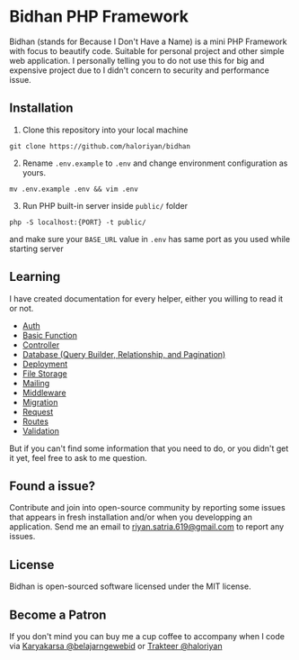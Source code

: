 # Bidhan PHP Framework

Bidhan (stands for Because I Don't Have a Name) is a mini PHP Framework with focus to beautify code. Suitable for personal project and other simple web application. I personally telling you to do not use this for big and expensive project due to I didn't concern to security and performance issue.

## Installation

1. Clone this repository into your local machine

```
git clone https://github.com/haloriyan/bidhan
```

2. Rename `.env.example` to `.env` and change environment configuration as yours.

```
mv .env.example .env && vim .env
```

3. Run PHP built-in server inside `public/` folder

```
php -S localhost:{PORT} -t public/
```

and make sure your `BASE_URL` value in `.env` has same port as you used while starting server

## Learning

I have created documentation for every helper, either you willing to read it or not.

- [Auth](./docs/Auth.md)
- [Basic Function](./docs/Basic.md)
- [Controller](./docs/Controller.md)
- [Database (Query Builder, Relationship, and Pagination)](./docs/Database.md)
- [Deployment](./docs/Deployment.md)
- [File Storage](./docs/File_Storage.md)
- [Mailing](./docs/Mailing.md)
- [Middleware](./docs/Middleware.md)
- [Migration](./docs/Migration.md)
- [Request](./docs/Request.md)
- [Routes](./docs/Routes.md)
- [Validation](./docs/Validation.md)

But if you can't find some information that you need to do, or you didn't get it yet, feel free to ask to me question.

## Found a issue?

Contribute and join into open-source community by reporting some issues that appears in fresh installation and/or when you developping an application. Send me an email to [riyan.satria.619@gmail.com](mailto:riyan.satria.619@gmail.com) to report any issues.

## License

Bidhan is open-sourced software licensed under the MIT license.

## Become a Patron

If you don't mind you can buy me a cup coffee to accompany when I code via [Karyakarsa @belajarngewebid](https://karyakarsa.com/belajarngewebid) or [Trakteer @haloriyan](https://trakteer.id/haloriyan)